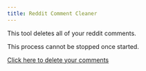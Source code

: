 ```yaml
---
title: Reddit Comment Cleaner
---
```


This tool deletes all of your reddit comments.

This process cannot be stopped once started.

<div id="display-result">
<p><a href="javascript:doubleCheck();">Click here to delete your comments</a></p>
</div>
<script>
    function doubleCheck(){
        var x=document.getElementById('display-result');
        x.innerHTML='<p>Are you sure?</p><p><a href="javascript:imSure();">Yes</a> / <a href="javascript:nope();">No</a></p>'
    }
    function nope(){
        var x=document.getElementById('display-result')
        x.innerHTML='<p><a href="javascript:doubleCheck();">Click here to delete your comments</a></p>;
    }
    function imSure(){
        var url="https://api.captainmeta4.me/reddit/clean_comments"
        var r = new XMLHttpRequest();
        r.open("POST", url);
        r.onload=function displayView(){
            var x = document.getElementById('display-result');
            x.innerHTML=r.response;
        }
        r.withCredentials=true;
        r.send();
        var x = document.getElementById('display-result');
        x.innerHTML='<p>captainmeta4.me is now deleting your comments. This message will update when the process is complete
    }
</script>
